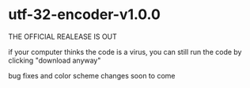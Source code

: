# utf-32-encoder-v1.0.0
THE OFFICIAL REALEASE IS OUT

if your computer thinks the code is a virus, you can still run the code by clicking "download anyway"

bug fixes and color scheme changes soon to come
